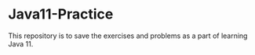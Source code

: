 # Java11-Practice
This repository is to save the exercises and problems as a part of learning Java 11.
